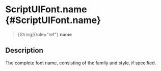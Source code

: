 ScriptUIFont.name {#ScriptUIFont.name}
=================

> [String]{role="ref"} **name**

Description
-----------

The complete font name, consisting of the family and style, if
specified.
